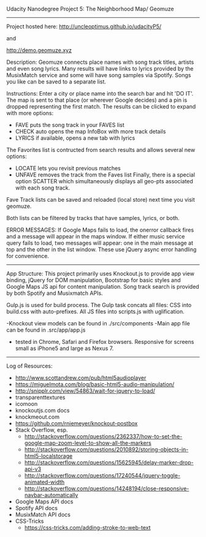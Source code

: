 Udacity Nanodegree Project 5: The Neighborhood Map/ Geomuze
***************************************************************************
Project hosted here:
http://uncleoptimus.github.io/udacityP5/

and

http://demo.geomuze.xyz

Description:
Geomuze connects place names with song track titles, artists and even song lyrics. Many results will have links to lyrics provided by the MusixMatch service and some will have song samples via Spotify. Songs you like can be saved to a separate list.

Instructions:
Enter a city or place name into the search bar and hit 'DO IT'.
The map is sent to that place (or wherever Google decides) and a pin is dropped representing the first match.
The results can be clicked to expand with more options:
- FAVE puts the song track in your FAVES list
- CHECK auto opens the map InfoBox with more track details
- LYRICS if available, opens a new tab with lyrics

The Favorites list is contructed from search results and allows several new options:
- LOCATE lets you revisit previous matches
- UNFAVE removes the track from the Faves list
Finally, there is a special option SCATTER which simultaneously displays all geo-pts associated with each song track.

Fave Track lists can be saved and reloaded (local store) next time you visit geomuze.

Both lists can be filtered by tracks that have samples, lyrics, or both.

ERROR MESSAGES:
If Google Maps fails to load, the onerror callback fires and a message will appear in the maps window.
If either music service query fails to load, two messages will appear: one in the main message at top and the other in the list window. These use jQuery async error handling for convenience.


***************************************************************************
App Structure:
This project primarily uses Knockout.js to provide app view binding, jQuery for DOM manipulation,
Bootstrap for basic styles and Google Maps JS api for content manipulation.
Song track search is provided by both Spotify and Musixmatch APIs.

Gulp.js is used for build process. The Gulp task concats all files: CSS into build.css with auto-prefixes. All JS files into scripts.js with uglification.

-Knockout view models can be found in ./src/components
-Main app file can be found in .src/app/app.js

* tested in Chrome, Safari and Firefox browsers. Responsive for screens small as iPhone5 and large as Nexus 7.

****************************************************************************
Log of Resources:
- http://www.scottandrew.com/pub/html5audioplayer
- https://miguelmota.com/blog/basic-html5-audio-manipulation/
- http://snipplr.com/view/54863/wait-for-jquery-to-load/
- transparenttextures
- icomoon
- knockoutjs.com docs
- knockmeout.com
- https://github.com/rniemeyer/knockout-postbox
- Stack Overflow, esp.
	- http://stackoverflow.com/questions/2362337/how-to-set-the-google-map-zoom-level-to-show-all-the-markers
	- http://stackoverflow.com/questions/2010892/storing-objects-in-html5-localstorage
	- http://stackoverflow.com/questions/15625945/delay-marker-drop-api-v3
	- http://stackoverflow.com/questions/17240544/jquery-toggle-animated-width
	- http://stackoverflow.com/questions/14248194/close-responsive-navbar-automatically
- Google Maps API docs
- Spotify API docs
- MusixMatch API docs
- CSS-Tricks
	- https://css-tricks.com/adding-stroke-to-web-text
